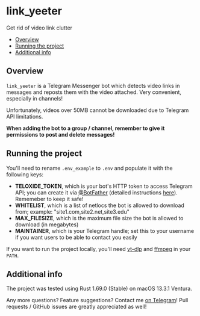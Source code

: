 # link_yeeter

Get rid of video link clutter

- [Overview](#overview)
- [Running the project](#running-the-project)
- [Additional info](#additional-info)

## Overview

`link_yeeter` is a Telegram Messenger bot which detects video links in messages and reposts them with the video attached. Very convenient, especially in channels!

Unfortunately, videos over 50MB cannot be downloaded due to Telegram API limitations.

**When adding the bot to a group / channel, remember to give it permissions to post and delete messages!**

## Running the project

You'll need to rename `.env_example` to `.env` and populate it with the following keys:

- **TELOXIDE_TOKEN**, which is your bot's HTTP token to access Telegram API; you can create it via [@BotFather](https://t.me/BotFather) (detailed instructions [here](https://core.telegram.org/bots#6-botfather)). Rememeber to keep it safe!
- **WHITELIST**, which is a list of netlocs the bot is allowed to download from; example: "site1.com,site2.net,site3.edu"
- **MAX_FILESIZE**, which is the maximum file size the bot is allowed to download (in megabytes)
- **MAINTAINER**, which is your Telegram handle; set this to your username if you want users to be able to contact you easily

If you want to run the project locally, you'll need [yt-dlp](https://github.com/yt-dlp/yt-dlp) and [ffmpeg](https://www.ffmpeg.org) in your `PATH`.

## Additional info

The project was tested using Rust 1.69.0 (Stable) on macOS 13.3.1 Ventura.

Any more questions? Feature suggestions? Contact me [on Telegram](https://t.me/Vyaatu)! Pull requests / GitHub issues are greatly appreciated as well!
